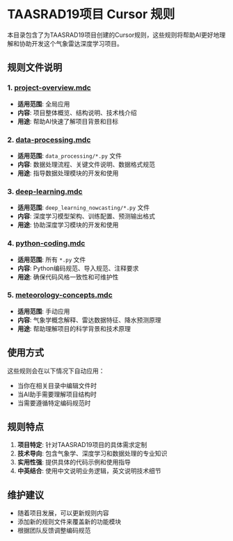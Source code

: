 # TAASRAD19项目 Cursor 规则

本目录包含了为TAASRAD19项目创建的Cursor规则，这些规则将帮助AI更好地理解和协助开发这个气象雷达深度学习项目。

## 规则文件说明

### 1. [project-overview.mdc](project-overview.mdc)
- **适用范围**: 全局应用
- **内容**: 项目整体概览、结构说明、技术栈介绍
- **用途**: 帮助AI快速了解项目背景和目标

### 2. [data-processing.mdc](data-processing.mdc)
- **适用范围**: `data_processing/*.py` 文件
- **内容**: 数据处理流程、关键文件说明、数据格式规范
- **用途**: 指导数据处理模块的开发和使用

### 3. [deep-learning.mdc](deep-learning.mdc)
- **适用范围**: `deep_learning_nowcasting/*.py` 文件
- **内容**: 深度学习模型架构、训练配置、预测输出格式
- **用途**: 协助深度学习模块的开发和使用

### 4. [python-coding.mdc](python-coding.mdc)
- **适用范围**: 所有 `*.py` 文件
- **内容**: Python编码规范、导入规范、注释要求
- **用途**: 确保代码风格一致性和可维护性

### 5. [meteorology-concepts.mdc](meteorology-concepts.mdc)
- **适用范围**: 手动应用
- **内容**: 气象学概念解释、雷达数据特征、降水预测原理
- **用途**: 帮助理解项目的科学背景和技术原理

## 使用方式

这些规则会在以下情况下自动应用：
- 当你在相关目录中编辑文件时
- 当AI助手需要理解项目结构时
- 当需要遵循特定编码规范时

## 规则特点

1. **项目特定**: 针对TAASRAD19项目的具体需求定制
2. **技术导向**: 包含气象学、深度学习和数据处理的专业知识
3. **实用性强**: 提供具体的代码示例和使用指导
4. **中英结合**: 使用中文说明业务逻辑，英文说明技术细节

## 维护建议

- 随着项目发展，可以更新规则内容
- 添加新的规则文件来覆盖新的功能模块
- 根据团队反馈调整编码规范
